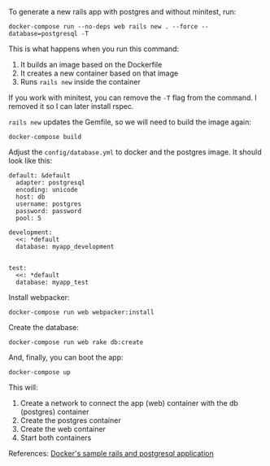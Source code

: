 To generate a new rails app with postgres and without minitest, run:

```shell
docker-compose run --no-deps web rails new . --force --database=postgresql -T
```

This is what happens when you run this command:

1. It builds an image based on the Dockerfile
2. It creates a new container based on that image
3. Runs `rails new` inside the container

If you work with minitest, you can remove the `-T` flag from the command. I
removed it so I can later install rspec.

`rails new` updates the Gemfile, so we will need to build the image again:

```shell
docker-compose build
```

Adjust the `config/database.yml` to docker and the postgres image. It should
look like this:

```
default: &default
  adapter: postgresql
  encoding: unicode
  host: db
  username: postgres
  password: password
  pool: 5

development:
  <<: *default
  database: myapp_development


test:
  <<: *default
  database: myapp_test
```

Install webpacker:

```shell
docker-compose run web webpacker:install
```

Create the database:

```shell
docker-compose run web rake db:create
```

And, finally, you can boot the app:

```shell
docker-compose up
```

This will:

1. Create a network to connect the app (web) container with the db (postgres)
   container
2. Create the postgres container
3. Create the web container
4. Start both containers

References: [Docker's sample rails and postgresql application](https://docs.docker.com/samples/rails/)
